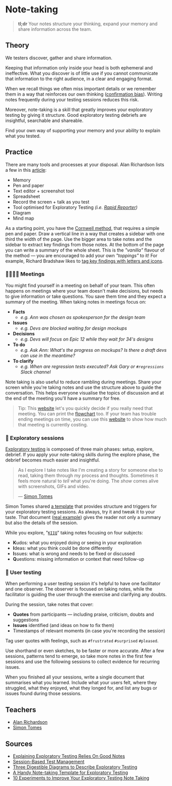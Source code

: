 # Note-taking

> **tl;dr** Your notes structure your thinking, expand your memory and share information across the team.

## Theory

We testers discover, gather and share information.

Keeping that information only inside your head is both ephemeral and ineffective. What you discover is of little use if you cannot communicate that information to the right audience, in a clear and engaging format.

When we recall things we often miss important details or we remember them in a way that reinforces our own thinking ([confirmation bias](/toolbox/biases.md)). Writing notes frequently during your testing sessions reduces this risk.

Moreover, note-taking is a skill that greatly improves your exploratory testing by giving it structure. Good exploratory testing debriefs are insightful, searchable and shareable.

Find your own way of supporting your memory and your ability to explain what you tested.

## Practice

There are many tools and processes at your disposal. Alan Richardson lists a few in this [article](https://www.eviltester.com/2013/09/10-experiments-to-improve-your.html):

- Memory
- Pen and paper
- Text editor + screenshot tool
- Spreadsheet
- Record the screen + talk as you test
- Tool optimised for Exploratory Testing _(i.e. [Rapid Reporter](http://testing.gershon.info/reporter/))_
- Diagram
- Mind map

As a starting point, you have the [Cornwell method](https://youtu.be/cfaZVfQgt0U?t=158), that requires a simple pen and paper. Draw a vertical line in a way that creates a sidebar with one third the width of the page. Use the bigger area to take notes and the sidebar to extract key findings from those notes. At the bottom of the page you can write a summary of the whole sheet. This is the _"vanilla"_ flavour of the method — you are encouraged to add your own _"toppings"_ to it! For example, Richard Bradshaw likes to [tag key findings with letters and icons](https://youtu.be/H0rFIQe4Chs).

### 👩‍💼👨‍💼 Meetings

You might find yourself in a meeting on behalf of your team. This often happens on meetings where your team doesn't make decisions, but needs to give information or take questions. You save them time and they expect a summary of the meeting. When taking notes in meetings focus on:

- **Facts**
  - _e.g. Ann was chosen as spokesperson for the design team_
- **Issues**
  - _e.g. Devs are blocked waiting for design mockups_
- **Decisions**
  - _e.g. Devs will focus on Epic 12 while they wait for 34's designs_
- **To do**
  - _e.g. Ask Ann: What's the progress on mockups? Is there a draft devs can use in the meantime?_
- **To clarify**
  - _e.g. When are regression tests executed? Ask Gary or `#regressions` Slack channel_

Note taking is also useful to reduce rambling during meetings. Share your screen while you're taking notes and use the structure above to guide the conversation. This helps everyone visualise the topics of discussion and at the end of the meeting you'll have a summary for free.

> Tip: This [website](https://shoulditbeameeting.com/#/) let's you quickly decide if you really need that meeting. You can print the [flowchart](https://dannyroosevelt.com/ratethatmeeting-assets/should-it-be-a-meeting-flowchart.pdf) too. If your team has trouble ending meetings on time, you can use this [website](https://producthunt.com/posts/costie) to show how much that meeting is currently costing.

### 🧭 Exploratory sessions

[Exploratory testing](/roles/exploratory-tester.md) is composed of three main phases: setup, explore, debrief. If you apply your note-taking skills during the explore phase, the debrief becomes much easier and insightful.

> As I explore I take notes like I'm creating a story for someone else to read, taking them through my process and thoughts. Sometimes it feels more natural to _tell_ what you're doing. The _show_ comes alive with screenshots, GIFs and video.
>
> — [Simon Tomes](https://www.qeek.co/blog/a-handy-note-taking-template-for-exploratory-testing)

Simon Tomes shared [a template](https://docs.google.com/document/d/1rKYmujVhUlNgfeYIBot12Z8E7S0Y_Z4pk5pefK7xO3g) that provides structure and triggers for your exploratory testing sessions. As always, try it and tweak it to your taste. That document ([real example](https://docs.google.com/document/d/1tLovWr2aehnq-JRj1qzAXPv-7r8PdBSdx1uk-X5sr3c)) gives the reader not only a summary but also the details of the session.

While you explore, "[`KIIQ`](/toolbox/mnemonics.md)" taking notes focusing on four subjects:

- **K**udos: what you enjoyed doing or seeing in your exploration
- **I**deas: what you think could be done differently
- **I**ssues: what is wrong and needs to be fixed or discussed
- **Q**uestions: missing information or context that need follow-up

### 👀 User testing

When performing a user testing session it's helpful to have one facilitator and one observer. The observer is focused on taking notes, while the facilitator is guiding the user through the exercise and clarifying any doubts.

During the session, take notes that cover:

- **Quotes** from participants — including praise, criticism, doubts and suggestions
- **Issues** identified (and ideas on how to fix them)
- Timestamps of relevant moments (in case you're recording the session)

Tag user quotes with feelings, such as `#frustrated` `#surprised` `#pleased`.

Use shorthand or even sketches, to be faster or more accurate. After a few sessions, patterns tend to emerge, so take more notes in the first few sessions and use the following sessions to collect evidence for recurring issues.

When you finished all your sessions, write a single document that summarises what you learned. Include what your users felt, where they struggled, what they enjoyed, what they longed for, and list any bugs or issues found during those sessions.

## Teachers

- [Alan Richardson](https://www.eviltester.com/)
- [Simon Tomes](https://www.qeek.co/author/VjuuLCMAACkH2iwj/simon-tomes)

## Sources

- [Explaining Exploratory Testing Relies On Good Notes](http://thesocialtester.co.uk/explaining-exploratory-testing-relies-on-good-notes/)
- [Session-Based Test Management](https://www.satisfice.com/download/session-based-test-management)
- [Three Digestible Diagrams to Describe Exploratory Testing](https://dojo.ministryoftesting.com/dojo/lessons/three-digestible-diagrams-to-describe-exploratory-testing)
- [A Handy Note-taking Template for Exploratory Testing](https://www.qeek.co/blog/a-handy-note-taking-template-for-exploratory-testing)
- [10 Experiments to Improve Your Exploratory Testing Note Taking](https://club.ministryoftesting.com/t/10-days-of-note-taking-experimentation-start-mon-23rd/16981/20)
